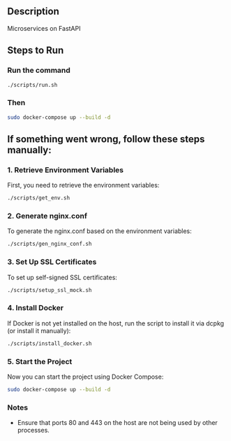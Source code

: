 ## Description
Microservices on FastAPI

## Steps to Run

### Run the command
```bash
./scripts/run.sh
```

### Then
```bash
sudo docker-compose up --build -d
```

## If something went wrong, follow these steps manually:

### 1. Retrieve Environment Variables
First, you need to retrieve the environment variables:
```bash
./scripts/get_env.sh
```

### 2. Generate nginx.conf
To generate the nginx.conf based on the environment variables:
```bash
./scripts/gen_nginx_conf.sh
```

### 3. Set Up SSL Certificates
To set up self-signed SSL certificates:
```bash
./scripts/setup_ssl_mock.sh
```

### 4. Install Docker
If Docker is not yet installed on the host, run the script to install it via dcpkg (or install it manually):
```bash
./scripts/install_docker.sh
```

### 5. Start the Project
Now you can start the project using Docker Compose:
```bash
sudo docker-compose up --build -d
```

### Notes

- Ensure that ports 80 and 443 on the host are not being used by other processes.